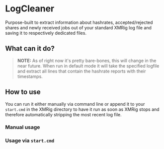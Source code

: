 # LogCleaner
Purpose-built to extract information about hashrates, accepted/rejected shares and newly received jobs out of your standard XMRig log file and saving it to respectively dedicated files.

## What can it do?
> **NOTE:** As of right now it's pretty bare-bones, this will change in the near future.
When run in default mode it will take the specified logfile and extract all lines that contain the hashrate reports with their timestamps.

## How to use
You can run it either manually via command line or append it to your `start.cmd` in the XMRig directory to have it run as soon as XMRig stops and therefore automatically stripping the most recent log file.

### Manual usage

### Usage via `start.cmd`